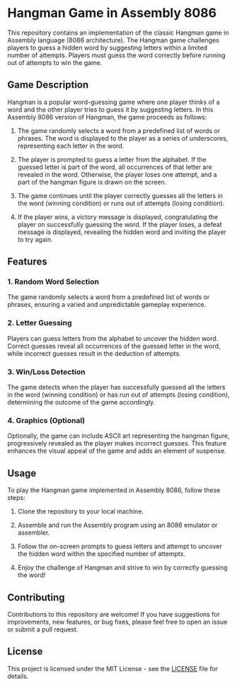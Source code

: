 # Hangman Game in Assembly 8086

This repository contains an implementation of the classic Hangman game in Assembly language (8086 architecture). The Hangman game challenges players to guess a hidden word by suggesting letters within a limited number of attempts. Players must guess the word correctly before running out of attempts to win the game.

## Game Description

Hangman is a popular word-guessing game where one player thinks of a word and the other player tries to guess it by suggesting letters. In this Assembly 8086 version of Hangman, the game proceeds as follows:

1. The game randomly selects a word from a predefined list of words or phrases. The word is displayed to the player as a series of underscores, representing each letter in the word.

2. The player is prompted to guess a letter from the alphabet. If the guessed letter is part of the word, all occurrences of that letter are revealed in the word. Otherwise, the player loses one attempt, and a part of the hangman figure is drawn on the screen.

3. The game continues until the player correctly guesses all the letters in the word (winning condition) or runs out of attempts (losing condition).

4. If the player wins, a victory message is displayed, congratulating the player on successfully guessing the word. If the player loses, a defeat message is displayed, revealing the hidden word and inviting the player to try again.

## Features

### 1. Random Word Selection

The game randomly selects a word from a predefined list of words or phrases, ensuring a varied and unpredictable gameplay experience.

### 2. Letter Guessing

Players can guess letters from the alphabet to uncover the hidden word. Correct guesses reveal all occurrences of the guessed letter in the word, while incorrect guesses result in the deduction of attempts.

### 3. Win/Loss Detection

The game detects when the player has successfully guessed all the letters in the word (winning condition) or has run out of attempts (losing condition), determining the outcome of the game accordingly.

### 4. Graphics (Optional)

Optionally, the game can include ASCII art representing the hangman figure, progressively revealed as the player makes incorrect guesses. This feature enhances the visual appeal of the game and adds an element of suspense.

## Usage

To play the Hangman game implemented in Assembly 8086, follow these steps:

1. Clone the repository to your local machine.

2. Assemble and run the Assembly program using an 8086 emulator or assembler.

3. Follow the on-screen prompts to guess letters and attempt to uncover the hidden word within the specified number of attempts.

4. Enjoy the challenge of Hangman and strive to win by correctly guessing the word!

## Contributing

Contributions to this repository are welcome! If you have suggestions for improvements, new features, or bug fixes, please feel free to open an issue or submit a pull request.

## License

This project is licensed under the MIT License - see the [LICENSE](LICENSE) file for details.

